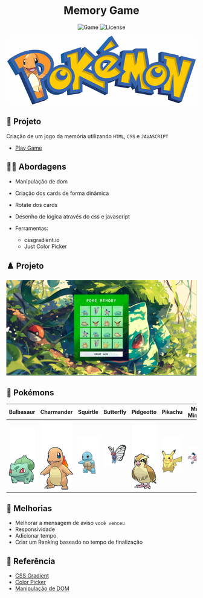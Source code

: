 <h1 align="center">Memory Game</h1>

<p align="center">
  <img alt="Game" src="https://img.shields.io/static/v1?label=Game&message=Memory&color=8257E5&labelColor=000000"  />
  <img alt="License" src="https://img.shields.io/static/v1?label=license&message=MIT&color=49AA26&labelColor=000000">
</p>

<p align="center">
  <img alt="GAME" src="./src/data/pokemon.gif">
</p>

## 🎯 Projeto

Criação de um jogo da memória utilizando `HTML`, `CSS` e `JAVASCRIPT`

- [Play Game](https://leoviana00.github.io/memory-game-jahttps://leoviana00.github.io/dio-dp-memory-game-javascript/)

## 👨‍💻 Abordagens

- Manipulação de dom
- Criação dos cards de forma dinâmica
- Rotate dos cards
- Desenho de logica através do css e javascript

- Ferramentas:
  - cssgradient.io
  - Just Color Picker

## ♟️ Projeto

<p align="center">
  <img alt="GAME" src="./src/data/memory-game.png">
</p>

## 🔴 Pokémons

| Bulbasaur                                    | Charmander                                   | Squirtle                                     | Butterfly                                   | Pidgeotto                                    | Pikachu                                   | Mr. Mime                                     | Eevee                                   |
| -------------------------------------------- | -------------------------------------------- | -------------------------------------------- | -------------------------------------------- | -------------------------------------------- | -------------------------------------------- | -------------------------------------------- | -------------------------------------------- | 
| <img alt="GAME" src="./src/data/poke_1.gif"> | <img alt="GAME" src="./src/data/poke_2.gif"> | <img alt="GAME" src="./src/data/poke_3.gif"> | <img alt="GAME" src="./src/data/poke_4.gif"> | <img alt="GAME" src="./src/data/poke_5.gif"> | <img alt="GAME" src="./src/data/poke_6.gif"> | <img alt="GAME" src="./src/data/poke_7.gif"> | <img alt="GAME" src="./src/data/poke_8.gif"> | 

## 🐾 Melhorias 

- Melhorar a mensagem de aviso `você venceu`
- Responsividade
- Adicionar tempo 
- Criar um Ranking baseado no tempo de finalização



## 📄 Referência

- [CSS Gradient](https://cssgradient.io/)
- [Color Picker](https://annystudio.com/software/colorpicker/)
- [Manipulação de DOM](https://developer.mozilla.org/pt-BR/docs/Web/API/Document_Object_Model/Introduction)